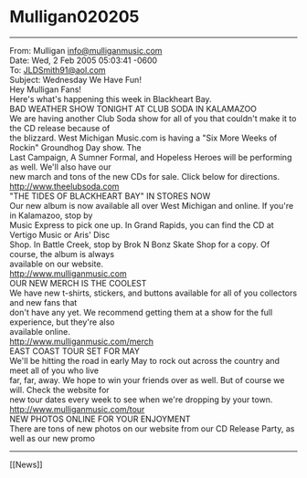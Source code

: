# Mulligan020205

---

From: Mulligan <info@mulliganmusic.com>  
Date: Wed, 2 Feb 2005 05:03:41 -0600  
To: JLDSmith91@aol.com  
Subject: Wednesday We Have Fun!  
Hey Mulligan Fans!  
Here's what's happening this week in Blackheart Bay.  
BAD WEATHER SHOW TONIGHT AT CLUB SODA IN KALAMAZOO  
We are having another Club Soda show for all of you that couldn't make it to the CD release because of  
the blizzard. West Michigan Music.com is having a "Six More Weeks of Rockin" Groundhog Day show. The  
Last Campaign, A Sumner Formal, and Hopeless Heroes will be performing as well. We'll also have our  
new march and tons of the new CDs for sale. Click below for directions.  
http://www.theelubsoda.com  
"THE TIDES OF BLACKHEART BAY" IN STORES NOW  
Our new album is now available all over West Michigan and online. If you're in Kalamazoo, stop by  
Music Express to pick one up. In Grand Rapids, you can find the CD at Vertigo Music or Aris' Disc  
Shop. In Battle Creek, stop by Brok N Bonz Skate Shop for a copy. Of course, the album is always  
available on our website.  
http://www.mulliganmusic.com  
OUR NEW MERCH IS THE COOLEST  
We have new t-shirts, stickers, and buttons available for all of you collectors and new fans that  
don't have any yet. We recommend getting them at a show for the full experience, but they're also  
available online.  
http://www.mulliganmusic.com/merch  
EAST COAST TOUR SET FOR MAY  
We'll be hitting the road in early May to rock out across the country and meet all of you who live  
far, far, away. We hope to win your friends over as well. But of course we will. Check the website for  
new tour dates every week to see when we're dropping by your town.  
http://www.mulliganmusic.com/tour  
NEW PHOTOS ONLINE FOR YOUR ENJOYMENT  
There are tons of new photos on our website from our CD Release Party, as well as our new promo

---

[[News]]